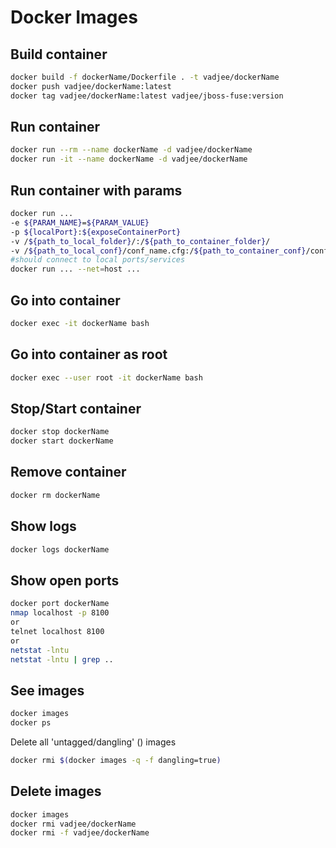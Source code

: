 Docker Images
=====

Build container
-----
```sh
docker build -f dockerName/Dockerfile . -t vadjee/dockerName
docker push vadjee/dockerName:latest
docker tag vadjee/dockerName:latest vadjee/jboss-fuse:version
```

Run container
-----
```sh
docker run --rm --name dockerName -d vadjee/dockerName
docker run -it --name dockerName -d vadjee/dockerName
```

Run container with params
-----
```sh
docker run ... 
-e ${PARAM_NAME}=${PARAM_VALUE}
-p ${localPort}:${exposeContainerPort} 
-v /${path_to_local_folder}/:/${path_to_container_folder}/
-v /${path_to_local_conf}/conf_name.cfg:/${path_to_container_conf}/conf_name.cfg
#should connect to local ports/services
docker run ... --net=host ...
```

Go into container
-----
```sh
docker exec -it dockerName bash
```
Go into container as root
-----
```sh
docker exec --user root -it dockerName bash
```

Stop/Start container
-----
```sh
docker stop dockerName
docker start dockerName
```
Remove container
-----
```sh
docker rm dockerName
```

Show logs
-----
```sh
docker logs dockerName
```

Show open ports
-----
```sh
docker port dockerName
nmap localhost -p 8100
or
telnet localhost 8100
or
netstat -lntu
netstat -lntu | grep ..
```

See images
-----
```sh
docker images
docker ps
```

Delete all 'untagged/dangling' (<none>) images
```sh
docker rmi $(docker images -q -f dangling=true)
```
Delete images
-----
```sh
docker images
docker rmi vadjee/dockerName
docker rmi -f vadjee/dockerName
```
